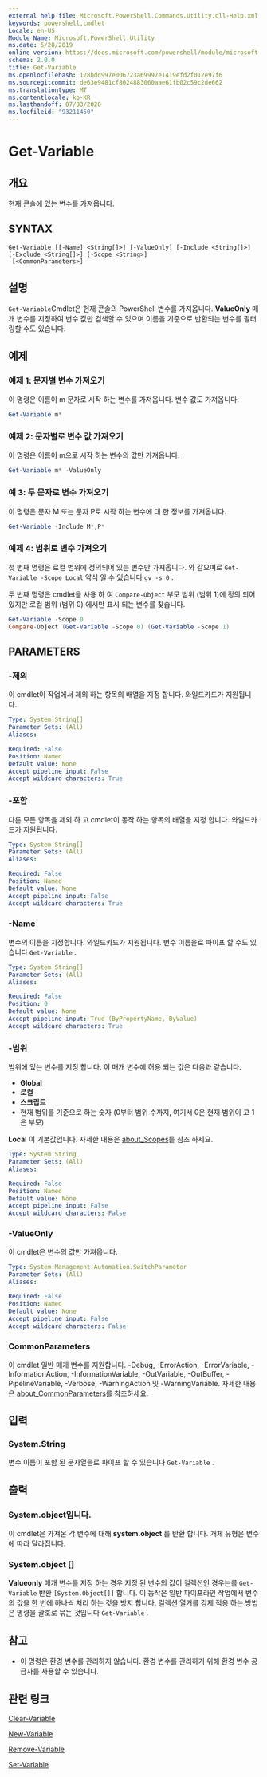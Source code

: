 ```yaml
---
external help file: Microsoft.PowerShell.Commands.Utility.dll-Help.xml
keywords: powershell,cmdlet
Locale: en-US
Module Name: Microsoft.PowerShell.Utility
ms.date: 5/28/2019
online version: https://docs.microsoft.com/powershell/module/microsoft.powershell.utility/get-variable?view=powershell-7&WT.mc_id=ps-gethelp
schema: 2.0.0
title: Get-Variable
ms.openlocfilehash: 128bdd997e006723a69997e1419efd2f012e97f6
ms.sourcegitcommit: de63e9481cf8024883060aae61fb02c59c2de662
ms.translationtype: MT
ms.contentlocale: ko-KR
ms.lasthandoff: 07/03/2020
ms.locfileid: "93211450"
---
```

# Get-Variable

## 개요
현재 콘솔에 있는 변수를 가져옵니다.

## SYNTAX

```
Get-Variable [[-Name] <String[]>] [-ValueOnly] [-Include <String[]>] [-Exclude <String[]>] [-Scope <String>]
 [<CommonParameters>]
```

## 설명

`Get-Variable`Cmdlet은 현재 콘솔의 PowerShell 변수를 가져옵니다.
**ValueOnly** 매개 변수를 지정하여 변수 값만 검색할 수 있으며 이름을 기준으로 반환되는 변수를 필터링할 수도 있습니다.

## 예제

### 예제 1: 문자별 변수 가져오기

이 명령은 이름이 m 문자로 시작 하는 변수를 가져옵니다.
변수 값도 가져옵니다.

```powershell
Get-Variable m*
```

### 예제 2: 문자별로 변수 값 가져오기

이 명령은 이름이 m으로 시작 하는 변수의 값만 가져옵니다.

```powershell
Get-Variable m* -ValueOnly
```

### 예 3: 두 문자로 변수 가져오기

이 명령은 문자 M 또는 문자 P로 시작 하는 변수에 대 한 정보를 가져옵니다.

```powershell
Get-Variable -Include M*,P*
```

### 예제 4: 범위로 변수 가져오기

첫 번째 명령은 로컬 범위에 정의되어 있는 변수만 가져옵니다.
와 같으며로 `Get-Variable -Scope Local` 약식 일 수 있습니다 `gv -s 0` .

두 번째 명령은 cmdlet을 사용 하 여 `Compare-Object` 부모 범위 (범위 1)에 정의 되어 있지만 로컬 범위 (범위 0) 에서만 표시 되는 변수를 찾습니다.

```powershell
Get-Variable -Scope 0
Compare-Object (Get-Variable -Scope 0) (Get-Variable -Scope 1)
```

## PARAMETERS

### -제외

이 cmdlet이 작업에서 제외 하는 항목의 배열을 지정 합니다.
와일드카드가 지원됩니다.

```yaml
Type: System.String[]
Parameter Sets: (All)
Aliases:

Required: False
Position: Named
Default value: None
Accept pipeline input: False
Accept wildcard characters: True
```

### -포함

다른 모든 항목을 제외 하 고 cmdlet이 동작 하는 항목의 배열을 지정 합니다.
와일드카드가 지원됩니다.

```yaml
Type: System.String[]
Parameter Sets: (All)
Aliases:

Required: False
Position: Named
Default value: None
Accept pipeline input: False
Accept wildcard characters: True
```

### -Name

변수의 이름을 지정합니다.
와일드카드가 지원됩니다.
변수 이름을로 파이프 할 수도 있습니다 `Get-Variable` .

```yaml
Type: System.String[]
Parameter Sets: (All)
Aliases:

Required: False
Position: 0
Default value: None
Accept pipeline input: True (ByPropertyName, ByValue)
Accept wildcard characters: True
```

### -범위

범위에 있는 변수를 지정 합니다. 이 매개 변수에 허용 되는 값은 다음과 같습니다.

- **Global**
- **로컬**
- **스크립트**
- 현재 범위를 기준으로 하는 숫자 (0부터 범위 수까지, 여기서 0은 현재 범위이 고 1은 부모)

**Local** 이 기본값입니다.
자세한 내용은 [about_Scopes](../Microsoft.PowerShell.Core/About/about_Scopes.md)를 참조 하세요.

```yaml
Type: System.String
Parameter Sets: (All)
Aliases:

Required: False
Position: Named
Default value: None
Accept pipeline input: False
Accept wildcard characters: False
```

### -ValueOnly

이 cmdlet은 변수의 값만 가져옵니다.

```yaml
Type: System.Management.Automation.SwitchParameter
Parameter Sets: (All)
Aliases:

Required: False
Position: Named
Default value: None
Accept pipeline input: False
Accept wildcard characters: False
```

### CommonParameters

이 cmdlet 일반 매개 변수를 지원합니다. -Debug, -ErrorAction, -ErrorVariable, -InformationAction, -InformationVariable, -OutVariable, -OutBuffer, -PipelineVariable, -Verbose, -WarningAction 및 -WarningVariable. 자세한 내용은 [about_CommonParameters](../Microsoft.PowerShell.Core/About/about_CommonParameters.md)를 참조하세요.

## 입력

### System.String

변수 이름이 포함 된 문자열을로 파이프 할 수 있습니다 `Get-Variable` .

## 출력

### System.object입니다.

이 cmdlet은 가져온 각 변수에 대해 **system.object** 를 반환 합니다. 개체 유형은 변수에 따라 달라집니다.

### System.object []

**Valueonly** 매개 변수를 지정 하는 경우 지정 된 변수의 값이 컬렉션인 경우는를 `Get-Variable` 반환 `[System.Object[]]` 합니다. 이 동작은 일반 파이프라인 작업에서 변수의 값을 한 번에 하나씩 처리 하는 것을 방지 합니다. 컬렉션 열거를 강제 적용 하는 방법은 명령을 괄호로 묶는 것입니다 `Get-Variable` .

## 참고

- 이 명령은 환경 변수를 관리하지 않습니다. 환경 변수를 관리하기 위해 환경 변수 공급자를 사용할 수 있습니다.

## 관련 링크

[Clear-Variable](Clear-Variable.md)

[New-Variable](New-Variable.md)

[Remove-Variable](Remove-Variable.md)

[Set-Variable](Set-Variable.md)
